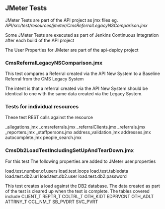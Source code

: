 ## JMeter Tests

JMeter Tests are part of the API project as jmx files eg. *API/src/test/resources/jmeter/CmsReferralLegacyNSComparison.jmx*

Some JMeter Tests are executed as part of Jenkins Continuous Integration after each build of the API project

The User Properties for JMeter are part of the api-deploy project

### CmsReferralLegacyNSComparison.jmx

This test compares a Referral created via the API New System to a Baseline Referral from the CMS Legacy System

The intent is that a referral created via the API New System should be identical to one with the same data created via the Legacy System.

### Tests for individual resources

These test REST calls against the resource

_allegations.jmx
_cmsreferrals.jmx
_referralClients.jmx
_referrals.jmx
_reporters.jmx
_staffpersons.jmx
address_validation.jmx
addresses.jmx
autocomplete.jmx
people_search.jmx

### CmsDb2LoadTestIncludingSetUpAndTearDown.jmx

For this test The following properties are added to JMeter user.properties

load.test.number.of.users
load.test.loops
load.test.tabledata
load.test.db2.url
load.test.db2.user
load.test.db2.password

This test creates a load against the DB2 database. The data created as part of the test is cleared up when the test is complete. The tables covered include
CLIENT_T
REPTR_T
COLTRL_T
OTH_KIDT
EDPRVCNT
OTH_ADLT
ATTRNY_T
OCL_NM_T
SB_PVDRT
SVC_PVRT

